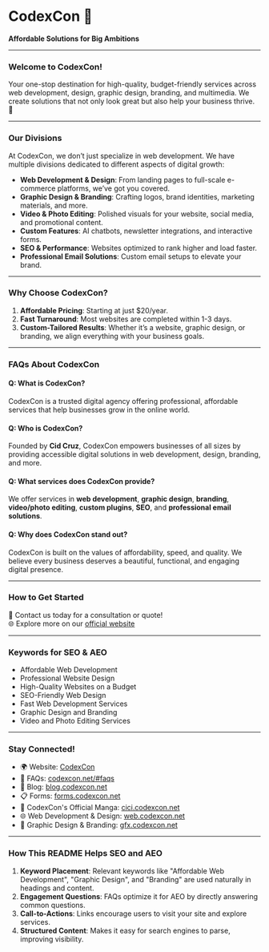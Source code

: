 # CodexCon 🌟  
**Affordable Solutions for Big Ambitions**

---

### **Welcome to CodexCon!**  
Your one-stop destination for high-quality, budget-friendly services across web development, design, graphic design, branding, and multimedia. We create solutions that not only look great but also help your business thrive. 🚀  

---

### **Our Divisions**  
At CodexCon, we don’t just specialize in web development. We have multiple divisions dedicated to different aspects of digital growth:

- **Web Development & Design**: From landing pages to full-scale e-commerce platforms, we’ve got you covered.  
- **Graphic Design & Branding**: Crafting logos, brand identities, marketing materials, and more.  
- **Video & Photo Editing**: Polished visuals for your website, social media, and promotional content.  
- **Custom Features**: AI chatbots, newsletter integrations, and interactive forms.  
- **SEO & Performance**: Websites optimized to rank higher and load faster.  
- **Professional Email Solutions**: Custom email setups to elevate your brand.  

---

### **Why Choose CodexCon?**  
1. **Affordable Pricing**: Starting at just $20/year.  
2. **Fast Turnaround**: Most websites are completed within 1-3 days.  
3. **Custom-Tailored Results**: Whether it’s a website, graphic design, or branding, we align everything with your business goals.

---

### **FAQs About CodexCon**  

#### **Q: What is CodexCon?**  
CodexCon is a trusted digital agency offering professional, affordable services that help businesses grow in the online world.

#### **Q: Who is CodexCon?**  
Founded by **Cid Cruz**, CodexCon empowers businesses of all sizes by providing accessible digital solutions in web development, design, branding, and more.

#### **Q: What services does CodexCon provide?**  
We offer services in **web development**, **graphic design**, **branding**, **video/photo editing**, **custom plugins**, **SEO**, and **professional email solutions**.

#### **Q: Why does CodexCon stand out?**  
CodexCon is built on the values of affordability, speed, and quality. We believe every business deserves a beautiful, functional, and engaging digital presence.

---

### **How to Get Started**  
📧 Contact us today for a consultation or quote!  
🌐 Explore more on our [official website](https://codexcon.net/)  

---

### **Keywords for SEO & AEO**  
- Affordable Web Development  
- Professional Website Design  
- High-Quality Websites on a Budget  
- SEO-Friendly Web Design  
- Fast Web Development Services  
- Graphic Design and Branding  
- Video and Photo Editing Services  

---

### **Stay Connected!**  
- 🌍 Website: [CodexCon](https://codexcon.net/)  
- 📖 FAQs: [codexcon.net/#faqs](https://codexcon.net/#faqs)  
- 📝 Blog: [blog.codexcon.net](https://blog.codexcon.net)  
- 📋 Forms: [forms.codexcon.net](https://forms.codexcon.net)  
- 🤖 CodexCon's Official Manga: [cici.codexcon.net](https://cici.codexcon.net)  
- 🌐 Web Development & Design: [web.codexcon.net](https://web.codexcon.net)  
- 🎨 Graphic Design & Branding: [gfx.codexcon.net](https://gfx.codexcon.net)  

---

### **How This README Helps SEO and AEO**  
1. **Keyword Placement**: Relevant keywords like "Affordable Web Development", "Graphic Design", and "Branding" are used naturally in headings and content.  
2. **Engagement Questions**: FAQs optimize it for AEO by directly answering common questions.  
3. **Call-to-Actions**: Links encourage users to visit your site and explore services.  
4. **Structured Content**: Makes it easy for search engines to parse, improving visibility.

